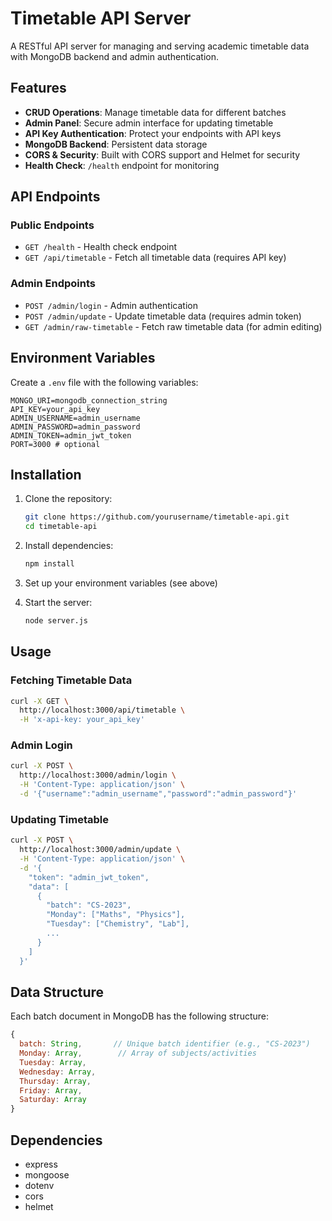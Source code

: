 # Timetable API Server

A RESTful API server for managing and serving academic timetable data with MongoDB backend and admin authentication.

## Features

- **CRUD Operations**: Manage timetable data for different batches
- **Admin Panel**: Secure admin interface for updating timetable
- **API Key Authentication**: Protect your endpoints with API keys
- **MongoDB Backend**: Persistent data storage
- **CORS & Security**: Built with CORS support and Helmet for security
- **Health Check**: `/health` endpoint for monitoring

## API Endpoints

### Public Endpoints
- `GET /health` - Health check endpoint
- `GET /api/timetable` - Fetch all timetable data (requires API key)

### Admin Endpoints
- `POST /admin/login` - Admin authentication
- `POST /admin/update` - Update timetable data (requires admin token)
- `GET /admin/raw-timetable` - Fetch raw timetable data (for admin editing)

## Environment Variables

Create a `.env` file with the following variables:

```env
MONGO_URI=mongodb_connection_string
API_KEY=your_api_key
ADMIN_USERNAME=admin_username
ADMIN_PASSWORD=admin_password
ADMIN_TOKEN=admin_jwt_token
PORT=3000 # optional
```

## Installation

1. Clone the repository:
   ```bash
   git clone https://github.com/yourusername/timetable-api.git
   cd timetable-api
   ```

2. Install dependencies:
   ```bash
   npm install
   ```

3. Set up your environment variables (see above)

4. Start the server:
   ```bash
   node server.js
   ```

## Usage

### Fetching Timetable Data
```bash
curl -X GET \
  http://localhost:3000/api/timetable \
  -H 'x-api-key: your_api_key'
```

### Admin Login
```bash
curl -X POST \
  http://localhost:3000/admin/login \
  -H 'Content-Type: application/json' \
  -d '{"username":"admin_username","password":"admin_password"}'
```

### Updating Timetable
```bash
curl -X POST \
  http://localhost:3000/admin/update \
  -H 'Content-Type: application/json' \
  -d '{
    "token": "admin_jwt_token",
    "data": [
      {
        "batch": "CS-2023",
        "Monday": ["Maths", "Physics"],
        "Tuesday": ["Chemistry", "Lab"],
        ...
      }
    ]
  }'
```

## Data Structure

Each batch document in MongoDB has the following structure:
```javascript
{
  batch: String,       // Unique batch identifier (e.g., "CS-2023")
  Monday: Array,        // Array of subjects/activities
  Tuesday: Array,
  Wednesday: Array,
  Thursday: Array,
  Friday: Array,
  Saturday: Array
}
```

## Dependencies

- express
- mongoose
- dotenv
- cors
- helmet
